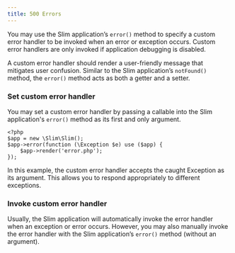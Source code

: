 ```yaml
---
title: 500 Errors
---
```

You may use the Slim application’s `error()` method to specify a custom error handler to be invoked when an error or
exception occurs. Custom error handlers are only invoked if application debugging is disabled.

A custom error handler should render a user-friendly message that mitigates user confusion. Similar to the Slim
application’s `notFound()` method, the `error()` method acts as both a getter and a setter.

### Set custom error handler

You may set a custom error handler by passing a callable into the Slim application's `error()` method as its first
and only argument.

    <?php
    $app = new \Slim\Slim();
    $app->error(function (\Exception $e) use ($app) {
        $app->render('error.php');
    });

In this example, the custom error handler accepts the caught Exception as its argument. This allows you to respond
appropriately to different exceptions.

### Invoke custom error handler

Usually, the Slim application will automatically invoke the error handler when an exception or error occurs.
However, you may also manually invoke the error handler with the Slim application’s `error()` method
(without an argument).
